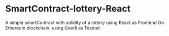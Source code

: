 # SmartContract-lottery-React
A simple smartContract with solidity of a lottery using React as Frontend
On Ethereum blockchain, using Goerli as Testnet
